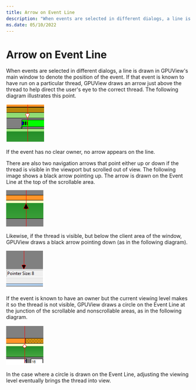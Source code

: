 ```yaml
---
title: Arrow on Event Line
description: "When events are selected in different dialogs, a line is drawn in GPUView's main window to denote the position of the event."
ms.date: 05/10/2022
---
```


# Arrow on Event Line  

When events are selected in different dialogs, a line is drawn in GPUView's main window to denote the position of the event. If that event is known to have run on a particular thread, GPUView draws an arrow just above the thread to help direct the user's eye to the correct thread. The following diagram illustrates this point.  

![arrow on event line 1](./images/arrow-on-event-line-1.png)

If the event has no clear owner, no arrow appears on the line.   

There are also two navigation arrows that point either up or down if the thread is visible in the viewport but scrolled out of view. The following image shows a black arrow pointing up. The arrow is drawn on the Event Line at the top of the scrollable area.   

![arrow on event line 2](.\Images\arrow-on-event-line-2.png)

Likewise, if the thread is visible, but below the client area of the window, GPUView draws a black arrow pointing down (as in the following diagram).  

![arrow on event line 3](.\Images\arrow-on-event-line-3.png)

If the event is known to have an owner but the current viewing level makes it so the thread is not visible, GPUView draws a circle on the Event Line at the junction of the scrollable and nonscrollable areas, as in the following diagram.  

![arrow on event line 4](.\Images\arrow-on-event-line-4.png)

In the case where a circle is drawn on the Event Line, adjusting the viewing level eventually brings the thread into view.
